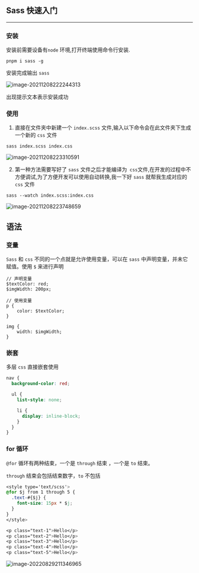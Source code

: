 ## Sass 快速入门

****

### 安装

安装前需要设备有`node` 环境,打开终端使用命令行安装.

``` shell
pnpm i sass -g
```

安装完成输出 `sass`

![image-20211208222244313](http://i0.hdslb.com/bfs/album/646128412cd9bc30c9f9d08b555af492611b4f4b.png)

出现提示文本表示安装成功

### 使用

1. 直接在文件夹中新建一个 `index.scss` 文件,输入以下命令会在此文件夹下生成一个新的 `css` 文件

``` shell
sass index.scss index.css
```

![image-20211208223310591](http://i0.hdslb.com/bfs/album/4d7f984b0fff5a04f67e73dca4d9eb02021736d1.png)

2. 第一种方法需要写好了 `sass` 文件之后才能编译为` css`文件,在开发的过程中不方便调试,为了方便开发可以使用自动转换,我一下好 `sass` 就帮我生成对应的 `css` 文件

``` shell
sass --watch index.scss:index.css
```

![image-20211208223748659](http://i0.hdslb.com/bfs/album/6573c3fffbca09f8540b410cbe7cc969676ff5af.png)

## 语法

### 变量

`Sass` 和 `css` 不同的一个点就是允许使用变量，可以在 `sass` 中声明变量，并未它赋值。使用 `$` 来进行声明

``` SAS
// 声明变量
$textColor: red;
$imgWidth: 200px;

// 使用变量
p {
	color: $textColor;
}

img {
	width: $imgWidth;
}
```

### 嵌套

多层 `css` 直接嵌套使用

``` css
nav {
  background-color: red;

  ul {
    list-style: none;

    li {
      display: inline-block;
    }
  }
}
```

### for 循环

`@for` 循环有两种结束，一个是 `through` 结束 ，一个是 `to` 结束。

`through` 结束会包括结束数字，`to` 不包括

``` css
<style type='text/scss'>
@for $j from 1 through 5 {
  .text-#{$j} {
    font-size: 15px * $j;
  }
}
</style>

<p class="text-1">Hello</p>
<p class="text-2">Hello</p>
<p class="text-3">Hello</p>
<p class="text-4">Hello</p>
<p class="text-5">Hello</p>
```

![image-20220829211346965](https://i0.hdslb.com/bfs/album/04bf143eb05e22589a15bbb60e877bdfc76853da.png)
